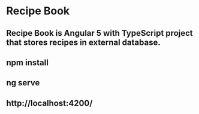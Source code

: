 # Recipe Book

## Recipe Book is Angular 5 with TypeScript project that stores recipes in external database.

## npm install

## ng serve

## http://localhost:4200/
